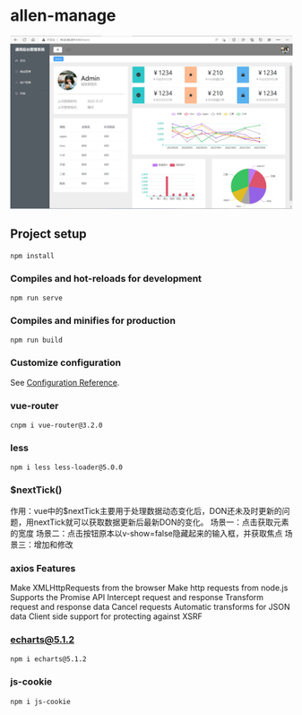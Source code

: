 <!--
 * @Author: Topskys
 * @Date: 2022-09-27 16:06:56
 * @LastEditTime: 2022-10-02 12:24:21
-->
# allen-manage
![Image 后台通用管理系统](https://github.com/Topskys/allen-manage/blob/main/src/assets/images/R%60UVF_B6T%5DL~Q3%25%5DN43BLRB.png)

## Project setup
```
npm install
```

### Compiles and hot-reloads for development
```
npm run serve
```

### Compiles and minifies for production
```
npm run build
```

### Customize configuration
See [Configuration Reference](https://cli.vuejs.org/config/).



### vue-router
```
cnpm i vue-router@3.2.0
```



### less
```
npm i less less-loader@5.0.0
```


### $nextTick()
作用：vue中的$nextTick主要用于处理数据动态变化后，DON还未及时更新的问题，用nextTick就可以获取数据更新后最新DON的变化。
场景一：点击获取元素的宽度
场景二：点击按钮原本以v-show=false隐藏起来的输入框，并获取焦点
场景三：增加和修改


### axios Features
Make XMLHttpRequests from the browser
Make http requests from node.js
Supports the Promise API
Intercept request and response
Transform request and response data
Cancel requests
Automatic transforms for JSON data
Client side support for protecting against XSRF


### echarts@5.1.2
```
npm i echarts@5.1.2
```

### js-cookie
```
npm i js-cookie
```
